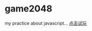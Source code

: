# game2048
my practice about javascript...
[点击试玩](https://xiaoyongcoder.github.io/game2048/2048.html)

